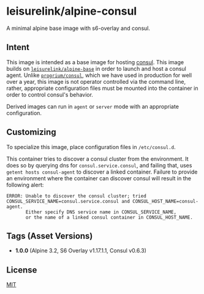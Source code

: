 # leisurelink/alpine-consul

A minimal alpine base image with s6-overlay and consul.

## Intent

This image is intended as a base image for hosting [consul](https://www.consul.io/). This image builds on [`leisurelink/alpine-base`](https://hub.docker.com/r/leisurelink/alpine-base/) in order to launch and host a consul agent. Unlike [`progrium/consul`](https://hub.docker.com/r/progrium/consul/), which we have used in production for well over a year, this image is not operator controlled via the command line, rather, appropriate configuration files must be mounted into the container in order to control consul's behavior.

Derived images can run in `agent` or `server` mode with an appropriate configuration.

## Customizing

To specialize this image, place configuration files in `/etc/consul.d`.

This container tries to discover a consul cluster from the environment. It does so by querying dns for `consul.service.consul`, and failing that, uses `getent hosts consul-agent` to discover a linked container. Failure to provide an environment where the container can discover consul will result in the following alert:

```
ERROR: Unable to discover the consul cluster; tried CONSUL_SERVICE_NAME=consul.service.consul and CONSUL_HOST_NAME=consul-agent.
       Either specify DNS service name in CONSUL_SERVICE_NAME,
       or the name of a linked consul container in CONSUL_HOST_NAME.
```

## Tags (Asset Versions)

* **1.0.0** (Alpine 3.2, S6 Overlay v1.17.1.1, Consul v0.6.3)

## License

[MIT](https://github.com/LeisureLink/alpine-consul/blob/master/LICENSE)
